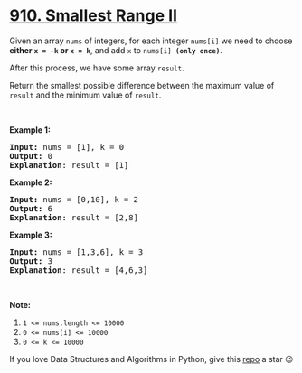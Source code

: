 # [910. Smallest Range II][title]

<p>Given an array <code>nums</code> of integers, for each integer <code>nums[i]</code> we need to choose <strong>either <code>x = -k</code> or <code>x = k</code></strong>, and add <code>x</code> to <code>nums[i] <strong>(only once)</strong></code>.</p>
<p>After this process, we have some array <code>result</code>.</p>
<p>Return the smallest possible difference between the maximum value of <code>result</code> and the minimum value of <code>result</code>.</p>
<p> </p>
<ol>
</ol>

<p><strong>Example 1:</strong></p>
<pre><strong>Input: </strong>nums = <span id="example-input-1-1">[1]</span>, k = <span id="example-input-1-2">0</span>
<strong>Output: </strong><span id="example-output-1">0</span>
<span><strong>Explanation</strong>: result = [1]</span>
</pre>

<p><strong>Example 2:</strong></p>
<pre><strong>Input: </strong>nums = <span id="example-input-2-1">[0,10]</span>, k = <span id="example-input-2-2">2</span>
<strong>Output: </strong><span id="example-output-2">6
</span><span><strong>Explanation</strong>: result = [2,8]</span>
</pre>

<p><strong>Example 3:</strong></p>
<pre><strong>Input: </strong>nums = <span id="example-input-3-1">[1,3,6]</span>, k = <span id="example-input-3-2">3</span>
<strong>Output: </strong><span id="example-output-3">3</span>
<span><strong>Explanation</strong>: result = [4,6,3]</span>
</pre>
<p> </p>
<p><strong>Note:</strong></p>
<ol>
<li><code>1 &lt;= nums.length &lt;= 10000</code></li>
<li><code>0 &lt;= nums[i] &lt;= 10000</code></li>
<li><code>0 &lt;= k &lt;= 10000</code></li>
</ol>





If you love Data Structures and Algorithms in Python, give this [repo][me] a star :wink:

[title]: https://leetcode.com/problems/smallest-range-ii
[me]: https://github.com/bumblebee211196/awesome-python-leetcode